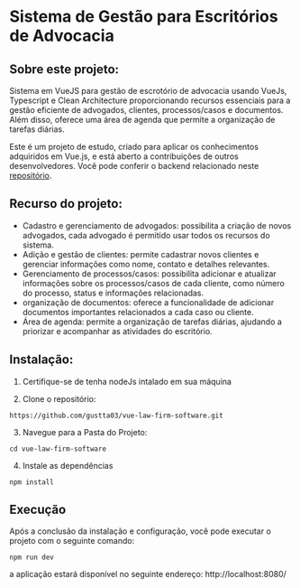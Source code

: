 #  Sistema de Gestão para Escritórios de Advocacia

## Sobre este projeto: 

Sistema em VueJS para gestão de escrotório de advocacia usando  VueJs, Typescript e Clean Architecture proporcionando recursos essenciais para a gestão eficiente de advogados, clientes, processos/casos e documentos. Além disso, oferece uma área de agenda que permite a organização de tarefas diárias.

Este é um projeto de estudo, criado para aplicar os conhecimentos adquiridos em Vue.js, e está aberto a contribuições de outros desenvolvedores. Você pode conferir o backend relacionado neste [repositório](https://github.com/gustta03/api-tdd-clean-arch).

## Recurso do projeto:

- Cadastro e gerenciamento de advogados: possibilita a criação de novos advogados, cada advogado é permitido usar todos os recursos do sistema.
- Adição e gestão de clientes: permite cadastrar novos clientes e gerenciar informações como nome, contato e detalhes relevantes.
- Gerenciamento de processos/casos: possibilita adicionar e atualizar informações sobre os processos/casos de cada cliente, como número do processo, status e informações relacionadas.
- organização de documentos: oferece a funcionalidade de adicionar documentos importantes relacionados a cada caso ou cliente.
- Área de agenda: permite a organização de tarefas diárias, ajudando a priorizar e acompanhar as atividades do escritório.

## Instalação:

1. Certifique-se de tenha nodeJs intalado em sua máquina

2. Clone o repositório:
```
https://github.com/gustta03/vue-law-firm-software.git
```
3. Navegue para a Pasta do Projeto:
```
cd vue-law-firm-software
```
4. Instale as dependências
```
npm install
```
## Execução

Após a conclusão da instalação e configuração, você pode executar o projeto com o seguinte comando:

```
npm run dev
```
 a aplicação estará disponível no seguinte endereço: http://localhost:8080/

